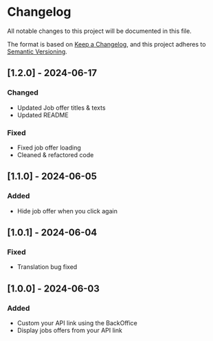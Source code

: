# Changelog

All notable changes to this project will be documented in this file.

The format is based on [Keep a Changelog](https://keepachangelog.com/en/1.1.0/),
and this project adheres to [Semantic Versioning](https://semver.org/spec/v2.0.0.html).

## [1.2.0] - 2024-06-17

### Changed
- Updated Job offer titles & texts
- Updated README

### Fixed
- Fixed job offer loading
- Cleaned & refactored code

## [1.1.0] - 2024-06-05

### Added
- Hide job offer when you click again

## [1.0.1] - 2024-06-04

### Fixed
- Translation bug fixed


## [1.0.0] - 2024-06-03

### Added
- Custom your API link using the BackOffice
- Display jobs offers from your API link

